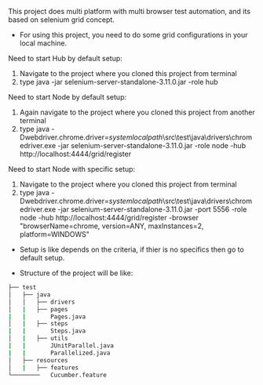 This project does multi platform with multi browser test automation, and its based on selenium grid concept.

* For using this project, you need to do some grid configurations in your local machine.

Need to start Hub by default setup:
1. Navigate to the project where you cloned this project from terminal
2. type java -jar selenium-server-standalone-3.11.0.jar -role hub

Need to start Node by default setup:
1. Again navigate to the project where you cloned this project from another terminal
2. type java -Dwebdriver.chrome.driver=$system local path$\src\test\java\drivers\chromedriver.exe -jar selenium-server-standalone-3.11.0.jar -role node -hub http://localhost:4444/grid/register

Need to start Node with specific setup:
1. Navigate to the project where you cloned this project from terminal
2. type java -Dwebdriver.chrome.driver=$system local path$\src\test\java\drivers\chromedriver.exe -jar selenium-server-standalone-3.11.0.jar -port 5556 -role node -hub http://localhost:4444/grid/register -browser "browserName=chrome, version=ANY, maxInstances=2, platform=WINDOWS"

* Setup is like depends on the criteria, if thier is no specifics then go to default setup.

* Structure of the project will be like:

```bash
├── test
│   ├── java
│   │   ├── drivers
│   |   ├── pages
|   |       Pages.java
│   |   ├── steps
|   |       Steps.java
│   |   ├── utils
|   |       JUnitParallel.java
|   |       Parallelized.java
│   ├── resources
│   |   ├── features
└────────   Cucumber.feature
